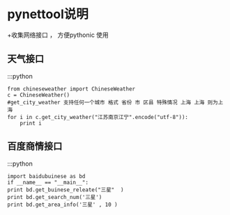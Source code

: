 pynettool说明
====================

+收集网络接口 ， 方便pythonic 使用

天气接口
------------------------
:::python
    
    from chineseweather import ChineseWeather
    c = ChineseWeather()
    #get_city_weather 支持任何一个城市 格式 省份 市 区县 特殊情况 上海 上海 则为上海
    for i in c.get_city_weather("江苏南京江宁".encode("utf-8")):
        print i 


百度商情接口
-------------------------
:::python
     
    import baidubuinese as bd
    if __name__ == "__main__":
    print bd.get_buinese_releate("三星"  ) 
    print bd.get_search_num('三星')
    print bd.get_area_info('三星' , 10 )

